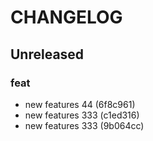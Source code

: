 # CHANGELOG

## Unreleased

### feat

- new features 44 (6f8c961)
- new features 333 (c1ed316)
- new features 333 (9b064cc)

